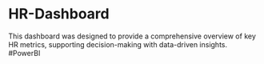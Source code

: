 # HR-Dashboard
This dashboard was designed to provide a comprehensive overview of key HR metrics, supporting decision-making with data-driven insights.
#PowerBI
